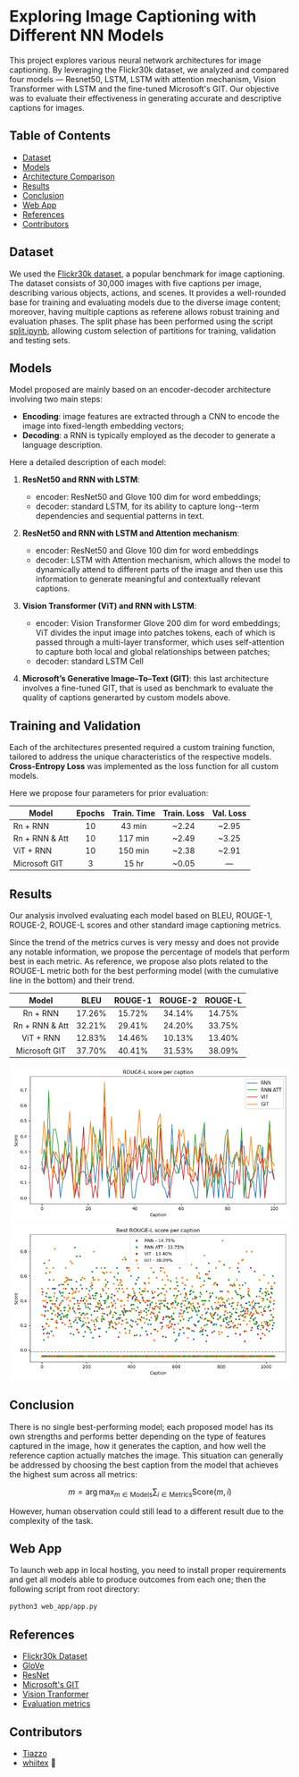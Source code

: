 # Exploring Image Captioning with Different NN Models
This project explores various neural network architectures for image captioning. By leveraging the Flickr30k dataset, we analyzed and compared four models — Resnet50, LSTM, LSTM with attention mechanism, Vision Transformer with LSTM and the fine-tuned Microsoft's GIT. Our objective was to evaluate their effectiveness in generating accurate and descriptive captions for images.


## Table of Contents
- [Dataset](#dataset)
- [Models](#models)
- [Architecture Comparison](#architecture-comparison)
- [Results](#results)
- [Conclusion](#conclusion)
- [Web App](#web-app)
- [References](#references)
- [Contributors](#contributors)

## Dataset
We used the [Flickr30k dataset](https://www.kaggle.com/datasets/adityajn105/flickr30k), a popular benchmark for image captioning. The dataset consists of 30,000 images with five captions per image, describing various objects, actions, and scenes. It provides a well-rounded base for training and evaluating models due to the diverse image content; moreover, having multiple captions as referene allows robust training and evaluation phases. The split phase has been performed using the script [split.ipynb](./split.ipynb), allowing custom selection of partitions for training, validation and testing sets.

## Models
Model proposed are mainly based on an encoder-decoder architecture involving two main steps:
- **Encoding**: image features are extracted through a CNN to encode the image into fixed-length embedding vectors;
- **Decoding**: a RNN is typically employed as the decoder to generate a language description.

Here a detailed description of each model:

1. **ResNet50 and RNN with LSTM**: 
    - encoder: ResNet50 and Glove 100 dim for word embeddings;
    - decoder: standard LSTM, for its ability to capture long--term dependencies and sequential patterns in text.
   
2. **ResNet50 and RNN with LSTM and Attention mechanism**: 
    - encoder: ResNet50 and Glove 100 dim for word embeddings
    - decoder: LSTM with Attention mechanism, which allows the model to dynamically attend to different parts of the image and then use this information to generate meaningful and contextually relevant captions.
   
3. **Vision Transformer (ViT) and RNN with LSTM**: 
    - encoder: Vision Transformer Glove 200 dim for word embeddings; ViT divides the input image into patches tokens, each of which is passed through a multi-layer transformer, which uses self-attention to capture both local and global relationships between patches;
    - decoder: standard LSTM Cell
   
4. **Microsoft’s Generative Image–To–Text (GIT)**: this last architecture involves a fine-tuned GIT, that is used as benchmark to evaluate the quality of captions generarted by custom models above.

## Training and Validation
Each of the architectures presented required a custom training function, tailored to address the unique characteristics of the respective models. **Cross-Entropy Loss** was implemented as the loss function for all custom models.

Here we propose four parameters for prior evaluation:

| **Model**  | **Epochs** | **Train. Time** | **Train. Loss** | **Val. Loss** |
|-|:-:|:-:|:-:|:-:|
| Rn + RNN        | 10 | 43 min  | ~2.24 | ~2.95  |
| Rn + RNN & Att  | 10 | 117 min | ~2.49 | ~3.25  |
| ViT + RNN       | 10 | 150 min | ~2.38 | ~2.91  |
| Microsoft GIT   | 3  | 15 hr   | ~0.05 |   —    |



## Results

Our analysis involved evaluating each model based on BLEU, ROUGE-1, ROUGE-2, ROUGE-L scores and other standard image captioning metrics.

Since the trend of the metrics curves is very messy and does not provide any notable information, we propose the percentage of models that perform best in each metric. As reference, we propose also plots related to the ROUGE-L metric both for the best performing model (with the cumulative line in the bottom) and their trend.



| **Model**  | **BLEU**  | **ROUGE-1** | **ROUGE-2** | **ROUGE-L** |
|:-:|:-:|:-:|:-:|:-:|
| Rn + RNN        | 17.26% | 15.72% | 34.14% | 14.75%  |
| Rn + RNN & Att  | 32.21% | 29.41% | 24.20% | 33.75%  |
| ViT + RNN       | 12.83% | 14.46% | 10.13% | 13.40%  |
| Microsoft GIT   | 37.70% | 40.41% | 31.53% | 38.09%  |

![scatter](./img/rougeL_plot.png)
![scatter](./img/rougeL_scores.png)

## Conclusion
There is no single best-performing model; each proposed model has its own strengths and performs better depending on the type of features captured in the image, how it generates the caption, and how well the reference caption actually matches the image. This situation can generally be addressed by choosing the best caption from the model that achieves the highest sum across all metrics:

$$
m = \arg \max_{m \in \text{Models}} \sum_{i \in \text{Metrics}} \text{Score}(m, i)
$$

However, human observation could still lead to a different result due to the complexity of the task.


## Web App
To launch web app in local hosting, you need to install proper requirements and get all models able to produce outcomes from each one; then the following script from root directory:
```sh
python3 web_app/app.py
```


## References

- [Flickr30k Dataset](https://www.kaggle.com/datasets/adityajn105/flickr30k)
- [GloVe](https://aclanthology.org/D14-1162.pdf)
- [ResNet](https://ieeexplore.ieee.org/stamp/stamp.jsp?tp=&arnumber=9687944)
- [Microsoft's GIT](https://arxiv.org/abs/2205.14100)
- [Vision Tranformer](https://ieeexplore.ieee.org/document/9784827)
- [Evaluation metrics](https://doi.org/10.1049/ipr2.12367)



## Contributors

- [Tiazzo](https://github.com/Tiazzo)
- [whiitex](https://github.com/whiitex) 🦍
